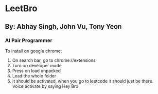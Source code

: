 # LeetBro
## By: Abhay Singh, John Vu, Tony Yeon

### AI Pair Programmer

To install on google chrome:
1. On search bar, go to chrome://extensions
2. Turn on developer mode
3. Press on load unpacked
4. Load the whole folder
5. It should be activated, when you go to leetcode it should just be there. Voice activate by saying Hey Bro
